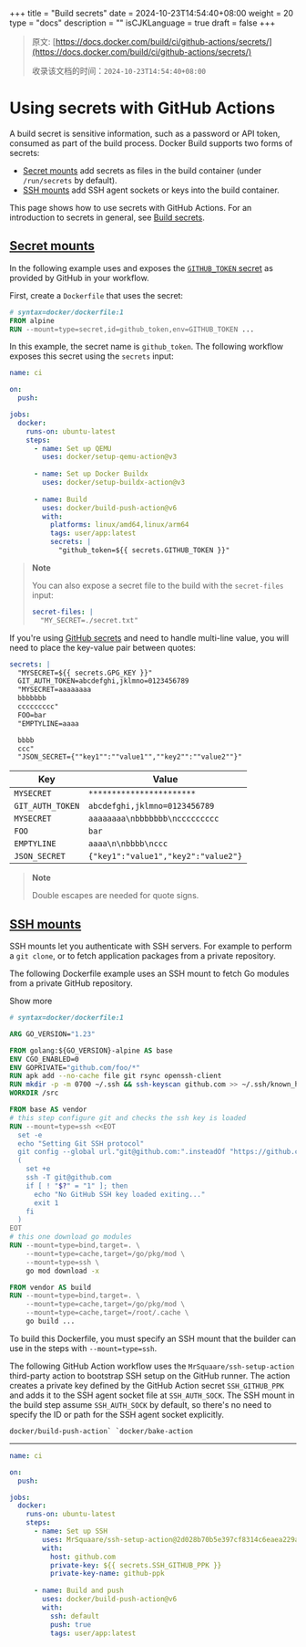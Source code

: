 +++
title = "Build secrets"
date = 2024-10-23T14:54:40+08:00
weight = 20
type = "docs"
description = ""
isCJKLanguage = true
draft = false
+++

> 原文: [https://docs.docker.com/build/ci/github-actions/secrets/](https://docs.docker.com/build/ci/github-actions/secrets/)
>
> 收录该文档的时间：`2024-10-23T14:54:40+08:00`

# Using secrets with GitHub Actions

A build secret is sensitive information, such as a password or API token, consumed as part of the build process. Docker Build supports two forms of secrets:

- [Secret mounts](https://docs.docker.com/build/ci/github-actions/secrets/#secret-mounts) add secrets as files in the build container (under `/run/secrets` by default).
- [SSH mounts](https://docs.docker.com/build/ci/github-actions/secrets/#ssh-mounts) add SSH agent sockets or keys into the build container.

This page shows how to use secrets with GitHub Actions. For an introduction to secrets in general, see [Build secrets](https://docs.docker.com/build/building/secrets/).

## [Secret mounts](https://docs.docker.com/build/ci/github-actions/secrets/#secret-mounts)

In the following example uses and exposes the [`GITHUB_TOKEN` secret](https://docs.github.com/en/actions/security-guides/automatic-token-authentication#about-the-github_token-secret) as provided by GitHub in your workflow.

First, create a `Dockerfile` that uses the secret:



```dockerfile
# syntax=docker/dockerfile:1
FROM alpine
RUN --mount=type=secret,id=github_token,env=GITHUB_TOKEN ...
```

In this example, the secret name is `github_token`. The following workflow exposes this secret using the `secrets` input:



```yaml
name: ci

on:
  push:

jobs:
  docker:
    runs-on: ubuntu-latest
    steps:
      - name: Set up QEMU
        uses: docker/setup-qemu-action@v3
      
      - name: Set up Docker Buildx
        uses: docker/setup-buildx-action@v3
      
      - name: Build
        uses: docker/build-push-action@v6
        with:
          platforms: linux/amd64,linux/arm64
          tags: user/app:latest
          secrets: |
            "github_token=${{ secrets.GITHUB_TOKEN }}"            
```

> **Note**
>
> 
>
> You can also expose a secret file to the build with the `secret-files` input:
>
> 
>
> ```yaml
> secret-files: |
>   "MY_SECRET=./secret.txt"  
> ```

If you're using [GitHub secrets](https://docs.github.com/en/actions/security-guides/encrypted-secrets) and need to handle multi-line value, you will need to place the key-value pair between quotes:



```yaml
secrets: |
  "MYSECRET=${{ secrets.GPG_KEY }}"
  GIT_AUTH_TOKEN=abcdefghi,jklmno=0123456789
  "MYSECRET=aaaaaaaa
  bbbbbbb
  ccccccccc"
  FOO=bar
  "EMPTYLINE=aaaa

  bbbb
  ccc"
  "JSON_SECRET={""key1"":""value1"",""key2"":""value2""}"  
```

| Key              | Value                               |
| ---------------- | ----------------------------------- |
| `MYSECRET`       | `***********************`           |
| `GIT_AUTH_TOKEN` | `abcdefghi,jklmno=0123456789`       |
| `MYSECRET`       | `aaaaaaaa\nbbbbbbb\nccccccccc`      |
| `FOO`            | `bar`                               |
| `EMPTYLINE`      | `aaaa\n\nbbbb\nccc`                 |
| `JSON_SECRET`    | `{"key1":"value1","key2":"value2"}` |

> **Note**
>
> 
>
> Double escapes are needed for quote signs.

## [SSH mounts](https://docs.docker.com/build/ci/github-actions/secrets/#ssh-mounts)

SSH mounts let you authenticate with SSH servers. For example to perform a `git clone`, or to fetch application packages from a private repository.

The following Dockerfile example uses an SSH mount to fetch Go modules from a private GitHub repository.



Show more

```dockerfile
# syntax=docker/dockerfile:1

ARG GO_VERSION="1.23"

FROM golang:${GO_VERSION}-alpine AS base
ENV CGO_ENABLED=0
ENV GOPRIVATE="github.com/foo/*"
RUN apk add --no-cache file git rsync openssh-client
RUN mkdir -p -m 0700 ~/.ssh && ssh-keyscan github.com >> ~/.ssh/known_hosts
WORKDIR /src

FROM base AS vendor
# this step configure git and checks the ssh key is loaded
RUN --mount=type=ssh <<EOT
  set -e
  echo "Setting Git SSH protocol"
  git config --global url."git@github.com:".insteadOf "https://github.com/"
  (
    set +e
    ssh -T git@github.com
    if [ ! "$?" = "1" ]; then
      echo "No GitHub SSH key loaded exiting..."
      exit 1
    fi
  )
EOT
# this one download go modules
RUN --mount=type=bind,target=. \
    --mount=type=cache,target=/go/pkg/mod \
    --mount=type=ssh \
    go mod download -x

FROM vendor AS build
RUN --mount=type=bind,target=. \
    --mount=type=cache,target=/go/pkg/mod \
    --mount=type=cache,target=/root/.cache \
    go build ...
```

To build this Dockerfile, you must specify an SSH mount that the builder can use in the steps with `--mount=type=ssh`.

The following GitHub Action workflow uses the `MrSquaare/ssh-setup-action` third-party action to bootstrap SSH setup on the GitHub runner. The action creates a private key defined by the GitHub Action secret `SSH_GITHUB_PPK` and adds it to the SSH agent socket file at `SSH_AUTH_SOCK`. The SSH mount in the build step assume `SSH_AUTH_SOCK` by default, so there's no need to specify the ID or path for the SSH agent socket explicitly.

```
docker/build-push-action` `docker/bake-action
```

------



```yaml
name: ci

on:
  push:

jobs:
  docker:
    runs-on: ubuntu-latest
    steps:
      - name: Set up SSH
        uses: MrSquaare/ssh-setup-action@2d028b70b5e397cf8314c6eaea229a6c3e34977a # v3.1.0
        with:
          host: github.com
          private-key: ${{ secrets.SSH_GITHUB_PPK }}
          private-key-name: github-ppk
      
      - name: Build and push
        uses: docker/build-push-action@v6
        with:
          ssh: default
          push: true
          tags: user/app:latest
```
